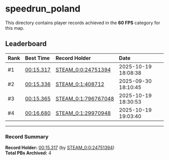 # speedrun_poland

This directory contains player records achieved in the **60 FPS** category for this map.

## Leaderboard

| Rank | Best Time | Record Holder | Date                |
| :--- | :-------- | :------------ | :------------------ |
| #1   | [00:15.317](./00015317_STEAM_0_0_24751394_20251019-180838.zip) | [STEAM_0:0:24751394](https://speedrun16.com/profile/STEAM_0:0:24751394)   | 2025-10-19 18:08:38 |
| #2   | [00:15.336](./00015336_STEAM_0_1_408712_20250930-181045.zip) | [STEAM_0:1:408712](https://speedrun16.com/profile/STEAM_0:1:408712)   | 2025-09-30 18:10:45 |
| #3   | [00:15.365](./00015365_STEAM_0_1_796767048_20251019-183053.zip) | [STEAM_0:1:796767048](https://speedrun16.com/profile/STEAM_0:1:796767048)   | 2025-10-19 18:30:53 |
| #4   | [00:16.680](./00016680_STEAM_0_1_29970948_20251019-190340.zip) | [STEAM_0:1:29970948](https://speedrun16.com/profile/STEAM_0:1:29970948)   | 2025-10-19 19:03:40 |

---

### Record Summary
**Record Holder:** [00:15.317](./00015317_STEAM_0_0_24751394_20251019-180838.zip) (by [STEAM_0:0:24751394](https://speedrun16.com/profile/STEAM_0:0:24751394))  
**Total PBs Archived:** 4
